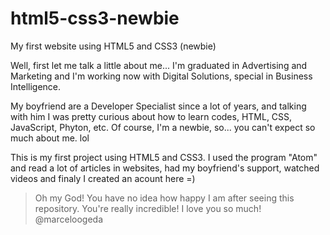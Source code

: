 # html5-css3-newbie
My first website using HTML5 and CSS3 (newbie)


<p>Well, first let me talk a little about me...
I'm graduated in Advertising and Marketing and I'm working now with Digital Solutions, special in Business Intelligence.</P>

<p>My boyfriend are a Developer Specialist since a lot of years, and talking with him I  was pretty curious about how to learn codes, HTML, CSS, JavaScript, Phyton, etc. 
Of course, I'm a newbie, so... you can't expect so much about me. lol</p>

<p>This is my first project using HTML5 and CSS3. I used the program "Atom" and read a lot of articles in websites, had my boyfriend's support, watched videos and finaly I created an acount here =)</P>

> Oh my God! You have no idea how happy I am after seeing this repository. You're really incredible! I love you so much! @marceloogeda
